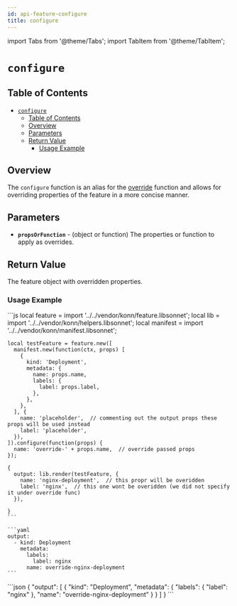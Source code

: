 ```yaml
---
id: api-feature-configure
title: configure
---
```


import Tabs from '@theme/Tabs';
import TabItem from '@theme/TabItem';


# `configure`

## Table of Contents
- [`configure`](#configure)
  - [Table of Contents](#table-of-contents)
  - [Overview](#overview)
  - [Parameters](#parameters)
  - [Return Value](#return-value)
    - [Usage Example](#usage-example)

## Overview
The `configure` function is an alias for the [override](api-feature-override) function and allows for overriding properties of the feature in a more concise manner.

## Parameters
- **`propsOrFunction`** - (object or function) The properties or function to apply as overrides.

## Return Value
The feature object with overridden properties.

### Usage Example


<Tabs>
    <TabItem value="jsonnet" label="Jsonnet" default>
    ```js
    local feature = import '../../vendor/konn/feature.libsonnet';
    local lib = import '../../vendor/konn/helpers.libsonnet';
    local manifest = import '../../vendor/konn/manifest.libsonnet';

    local testFeature = feature.new([
      manifest.new(function(ctx, props) [
        {
          kind: 'Deployment',
          metadata: {
            name: props.name,
            labels: {
              label: props.label,
            },
          },
        },
      ], {
        name: 'placeholder',  // commenting out the output props these props will be used instead
        label: 'placeholder',
      }),
    ]).configure(function(props) {
      name: 'override-' + props.name,  // override passed props
    });

    {
      output: lib.render(testFeature, {
        name: 'nginx-deployment',  // this propr will be overidden
        label: 'nginx',  // this one wont be overidden (we did not specify it under override func)
      }),

    }
    ```
  </TabItem>
  <TabItem value="yaml" label="YAML Output">

    ```yaml
    output:
      - kind: Deployment
        metadata:
          labels:
            label: nginx
          name: override-nginx-deployment
    ```
  </TabItem>
  <TabItem value="json" label="JSON Output">
    ```json
    {
       "output": [
          {
             "kind": "Deployment",
             "metadata": {
                "labels": {
                   "label": "nginx"
                },
                "name": "override-nginx-deployment"
             }
          }
       ]
    }
    ```  
    </TabItem>
</Tabs>